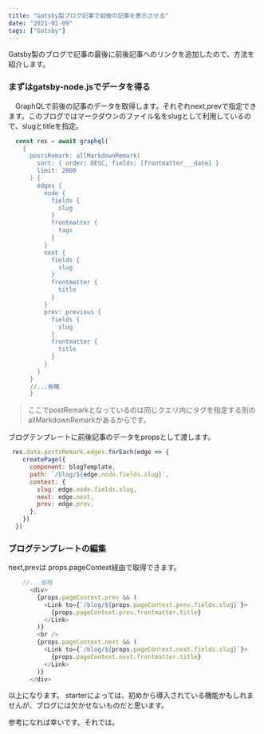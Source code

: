 ```yaml
---
title: "Gatsby製ブログ記事で前後の記事を表示させる"
date: "2021-01-09"
tags: ["Gatsby"]
---
```


Gatsby製のブログで記事の最後に前後記事へのリンクを追加したので、方法を紹介します。

### まずはgatsby-node.jsでデータを得る

　GraphQLで前後の記事のデータを取得します。それぞれnext,prevで指定できます。このブログではマークダウンのファイル名をslugとして利用しているので、slugとtitleを指定。

 
```javascript:title=prismjs.js
  const res = await graphql(`
    {
      postsRemark: allMarkdownRemark(
        sort: { order: DESC, fields: [frontmatter___date] }
        limit: 2000
      ) {
        edges {
          node {
            fields {
              slug
            }
            frontmatter {
              tags
            }
          }
          next {
            fields {
              slug
            }
            frontmatter {
              title
            }
          }
          prev: previous {
            fields {
              slug
            }
            frontmatter {
              title
            }
          }
        }
      }
	  //...省略
	  }
```
> ここでpostRemarkとなっているのは同じクエリ内にタグを指定する別のallMarkdownRemarkがあるからです。


ブログテンプレートに前後記事のデータをpropsとして渡します。
```JavaScript:title=gatsby-node.js
 res.data.postsRemark.edges.forEach(edge => {
    createPage({
      component: blogTemplate,
      path: `/blog/${edge.node.fields.slug}`,
      context: {
        slug: edge.node.fields.slug,
        next: edge.next,
        prev: edge.prev,
      },
    })
  })
```

### ブログテンプレートの編集
next,prevは props.pageContext経由で取得できます。

```JavaScript:title=blogTemplate.js
	//...省略
      <div>
        {props.pageContext.prev && (
          <Link to={`/blog/${props.pageContext.prev.fields.slug}`}>
            {props.pageContext.prev.frontmatter.title}
          </Link>
        )}
        <br />
        {props.pageContext.next && (
          <Link to={`/blog/${props.pageContext.next.fields.slug}`}>
            {props.pageContext.next.frontmatter.title}
          </Link>
        )}
      </div>
```

以上になります。
starterによっては、初めから導入されている機能かもしれませんが、ブログには欠かせないものだと思います。

参考になれば幸いです。それでは。
